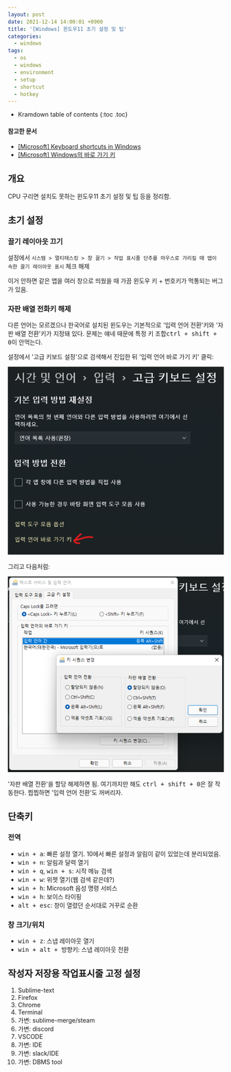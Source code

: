 ```yaml
---
layout: post
date: 2021-12-14 14:00:01 +0900
title: '[Windows] 윈도우11 초기 설정 및 팁'
categories:
  - windows
tags:
  - os
  - windows
  - environment
  - setup
  - shortcut
  - hotkey
---
```


* Kramdown table of contents
{:toc .toc}

#### 참고한 문서

- [\[Microsoft\] Keyboard shortcuts in Windows](https://support.microsoft.com/en-us/windows/keyboard-shortcuts-in-windows-dcc61a57-8ff0-cffe-9796-cb9706c75eec)
- [\[Microsoft\] Windows의 바로 가기 키](https://support.microsoft.com/ko-kr/windows/windows의-바로-가기-키-dcc61a57-8ff0-cffe-9796-cb9706c75eec)

## 개요

CPU 구리면 설치도 못하는 윈도우11 초기 설정 및 팁 등을 정리함.

## 초기 설정

### 끌기 레이아웃 끄기

설정에서 `시스템 > 멀티태스킹 > 창 끌기 > 작업 표시줄 단추를 마우스로 가리킬 때 앱이 속한 끌기 레이아웃 표시` 체크 해제

이거 안하면 같은 앱을 여러 창으로 띄웠을 때 가끔 윈도우 키 + 번호키가 먹통되는 버그가 있음.

### 자판 배열 전화키 해제

다른 언어는 모르겠으나 한국어로 설치된 윈도우는 기본적으로 '입력 언어 전환'키와 '자판 배열 전환'키가 지정돼 있다. 문제는 얘네 때문에 특정 키 조합<kbd>ctrl + shift + 0</kbd>이 안먹는다.

설정에서 '고급 키보드 설정'으로 검색해서 진입한 뒤 '입력 언어 바로 가기 키' 클릭:

![](/images/let-me-press-ctrl-shift-0-bitch-1.png)

그리고 다음처럼:

![](/images/let-me-press-ctrl-shift-0-bitch-2.png)

'자판 배열 전환'을 할당 해제하면 됨. 여기까지만 해도 <kbd>ctrl + shift + 0</kbd>은 잘 작동한다. 찝찝하면 '입력 언어 전환'도 꺼버리자.

## 단축키

### 전역

- <kbd>win + a</kbd>: 빠른 설정 열기. 10에서 빠른 설정과 알림이 같이 있었는데 분리되었음.
- <kbd>win + n</kbd>: 알림과 달력 열기
- <kbd>win + q</kbd>, <kbd>win + s</kbd>: 시작 메뉴 검색
- <kbd>win + w</kbd>: 위젯 열기(웹 검색 같은데?)
- <kbd>win + h</kbd>: Microsoft 음성 명령 서비스
- <kbd>win + h</kbd>: 보이스 타이핑
- <kbd>alt + esc</kbd>: 창이 열렸던 순서대로 거꾸로 순환

### 창 크기/위치

- <kbd>win + z</kbd>: 스냅 레이아웃 열기
- <kbd>win + alt + 방향키</kbd>: 스냅 레이아웃 전환

## 작성자 저장용 작업표시줄 고정 설정

1. Sublime-text
2. Firefox
3. Chrome
4. Terminal
5. 가변: sublime-merge/steam
6. 가변: discord
7. VSCODE
8. 가변: IDE
9. 가변: slack/IDE
0. 가변: DBMS tool

